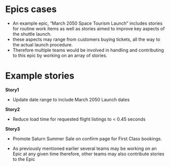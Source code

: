 # Epics cases

- An example epic, “March 2050 Space Tourism Launch” includes stories for routine work items as well as stories aimed to improve key aspects of the shuttle launch.
- these aspects may range from customers buying tickets, all the way to the actual launch procedure.
- Therefore multiple teams would be involved in handling and contributing to this epic by working on an array of stories.


# Example stories

 **Story1** 

- Update date range to include March 2050 Launch dates

 **Story2**

- Reduce load time for requested flight listings to < 0.45 seconds

 **Story3**

- Promote Saturn Summer Sale on confirm page for First Class bookings.




- As previously mentioned earlier several teams may be working on an Epic at any given time therefore, other teams may also contribute stories to the Epic
